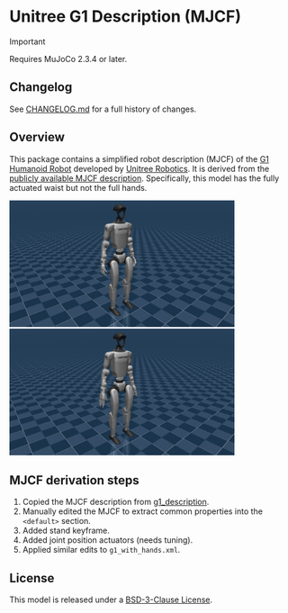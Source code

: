 # Unitree G1 Description (MJCF)

> [!IMPORTANT]
> Requires MuJoCo 2.3.4 or later.

## Changelog

See [CHANGELOG.md](./CHANGELOG.md) for a full history of changes.

## Overview

This package contains a simplified robot description (MJCF) of the [G1 Humanoid
Robot](https://www.unitree.com/g1/) developed by [Unitree
Robotics](https://www.unitree.com/). It is derived from the [publicly available
MJCF
description](https://github.com/unitreerobotics/unitree_ros/blob/master/robots/g1_description/g1_29dof_rev_1_0.xml). Specifically, this model has the fully actuated waist but not the full hands.

<p float="left">
  <img src="g1.png" width="400">
  <img src="g1_with_hands.png" width="400">
</p>

## MJCF derivation steps

1. Copied the MJCF description from [g1_description](https://github.com/unitreerobotics/unitree_ros/blob/master/robots/g1_description/g1_29dof_rev_1_0.xml).
2. Manually edited the MJCF to extract common properties into the `<default>` section.
3. Added stand keyframe.
4. Added joint position actuators (needs tuning).
5. Applied similar edits to `g1_with_hands.xml`.

## License

This model is released under a [BSD-3-Clause License](LICENSE).
